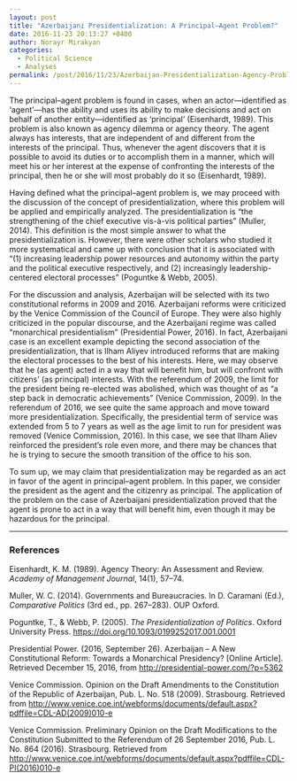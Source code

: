 ```yaml
---
layout: post
title: "Azerbaijani Presidentialization: A Principal–Agent Problem?"
date: 2016-11-23 20:13:27 +0400
author: Norayr Mirakyan
categories:
  - Political Science
  - Analyses
permalink: /post/2016/11/23/Azerbaijan-Presidentialization-Agency-Problem/
---
```

The principal–agent problem is found in cases, when an actor—identified as ‘agent’—has the ability and uses its ability to make decisions and act on behalf of another entity—identified as ‘principal’ (Eisenhardt, 1989). This problem is also known as agency dilemma or agency theory. The agent always has interests, that are independent of and different from the interests of the principal. Thus, whenever the agent discovers that it is possible to avoid its duties or to accomplish them in a manner, which will meet his or her interest at the expense of confronting the interests of the principal, then he or she will most probably do it so (Eisenhardt, 1989).

Having defined what the principal–agent problem is, we may proceed with the discussion of the concept of presidentialization, where this problem will be applied and empirically analyzed. The presidentialization is “the strengthening of the chief executive vis-à-vis political parties” (Muller, 2014). This definition is the most simple answer to what the presidentialization is. However, there were other scholars who studied it more systematical and came up with conclusion that it is associated with “(1) increasing leadership power resources and autonomy within the party and the political executive respectively, and (2) increasingly leadership-centered electoral processes” (Poguntke & Webb, 2005).

For the discussion and analysis, Azerbaijan will be selected with its two constitutional reforms in 2009 and 2016. Azerbaijani reforms were criticized by the Venice Commission of the Council of Europe. They were also highly criticized in the popular discourse, and the Azerbaijani regime was called “monarchical presidentialism” (Presidential Power, 2016). In fact, Azerbaijani case is an excellent example depicting the second association of the presidentialization, that is Ilham Aliyev introduced reforms that are making the electoral processes to the best of his interests. Here, we may observe that he (as agent) acted in a way that will benefit him, but will confront with citizens’ (as principal) interests. With the referendum of 2009, the limit for the president being re-elected was abolished, which was thought of as “a step back in democratic achievements” (Venice Commission, 2009). In the referendum of 2016, we see quite the same approach and move toward more presidentialization. Specifically, the presidential term of service was extended from 5 to 7 years as well as the age limit to run for president was removed (Venice Commission, 2016). In this case, we see that Ilham Aliev reinforced the president’s role even more, and there may be chances that he is trying to secure the smooth transition of the office to his son.

To sum up, we may claim that presidentialization may be regarded as an act in favor of the agent in principal–agent problem. In this paper, we consider the president as the agent and the citizenry as principal. The application of the problem on the case of Azerbaijani presidentialization proved that the agent is prone to act in a way that will benefit him, even though it may be hazardous for the principal.

***

### References

Eisenhardt, K. M. (1989). Agency Theory: An Assessment and Review. *Academy of Management Journal*, 14(1), 57–74.

Muller, W. C. (2014). Governments and Bureaucracies. In D. Caramani (Ed.), *Comparative Politics* (3rd ed., pp. 267–283). OUP Oxford.

Poguntke, T., & Webb, P. (2005). *The Presidentialization of Politics*. Oxford University Press. https://doi.org/10.1093/0199252017.001.0001

Presidential Power. (2016, September 26). Azerbaijan – A New Constitutional Reform: Towards a Monarchical Presidency? [Online Article]. Retrieved December 15, 2016, from http://presidential-power.com/?p=5362

Venice Commission. Opinion on the Draft Amendments to the Constitution of the Republic of Azerbaijan, Pub. L. No. 518 (2009). Strasbourg. Retrieved from http://www.venice.coe.int/webforms/documents/default.aspx?pdffile=CDL-AD(2009)010-e

Venice Commission. Preliminary Opinion on the Draft Modifications to the Constitution Submitted to the Referendum of 26 September 2016, Pub. L. No. 864 (2016). Strasbourg. Retrieved from http://www.venice.coe.int/webforms/documents/default.aspx?pdffile=CDL-PI(2016)010-e
